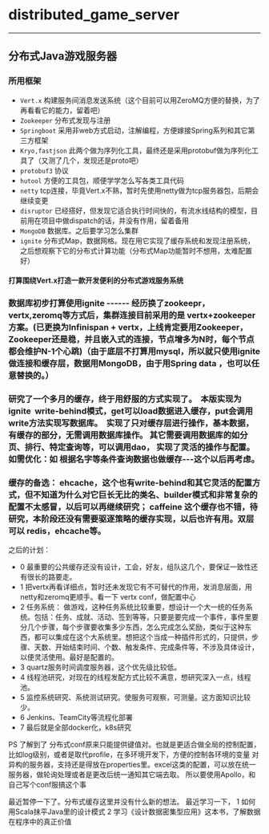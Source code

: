 # distributed_game_server

-----

## 分布式Java游戏服务器

### 所用框架
- `Vert.x`      构建服务间消息发送系统（这个目前可以用ZeroMQ方便的替换，为了再看看它的能力，留着吧）
- `Zookeeper`    分布式发现与注册
- `Springboot`       采用非web方式启动，注解编程，方便嫁接Spring系列和其它第三方框架
- `Kryo,fastjson`   此两个做为序列化工具，最终还是采用protobuf做为序列化工具了（又测了几个，发现还是proto吧）
- `protobuf3`       协议
- `hutool`       方便的工具包，顺便学学怎么写各类工具代码
- `netty`       tcp连接，毕竟Vert.x不熟，暂时先使用netty做为tcp服务器包，后期会继续变更
- `disruptor`     已经搭好，但发现它适合执行时间快的，有流水线结构的模型，目前用在项目中做dispatch的话，并没有作用，留着备用
- `MongoDB`      数据库。之后要学习怎么集群
- `ignite`     分布式Map，数据网格。现在用它实现了缓存系统和发现注册系统，之后想观察下它的分布式计算功能（分布式Map功能暂时不想用，太难配置好）



#### 打算围绕Vert.x打造一款开发便利的分布式游戏服务系统


### 数据库初步打算使用ignite ------ 经历换了zookeepr，vertx,zeromq等方式后，集群连接目前采用的是 vertx+zookeeper方案。(已更换为Infinispan + vertx，上线肯定要用Zookeeper，Zookeeper还是稳，并且嵌入式的连接，节点增多为N时，每个节点都会维护N-1个心跳)（由于底层不打算用mysql，所以就只使用ignite做连接和缓存层，数据用MongoDB，由于用Spring data ，也可以任意替换的。）


### 研究了一个多月的缓存，终于用舒服的方式实现了。  本版实现为 ignite  write-behind模式，get可以load数据进入缓存，put会调用write方法实现写数据库。  实现了只对缓存层进行操作，基本数据，有缓存的部分，无需调用数据库操作。 其它需要调用数据库的如分页、排行、特定查询等，可以调用dao， 实现了灵活的操作与配置。 如需优化：如 根据名字等条件查询数据也做缓存---这个以后再考虑。
### 缓存的备选：   ehcache，这个也有write-behind和其它灵活的配置方式，但不知道为什么对它巨长无比的类名、builder模式和非常复杂的配置不太感冒，以后可以再继续研究； caffeine 这个缓存也不错，待研究，本阶段还没有需要驱逐策略的缓存实现，以后也许有用。双层可以 redis，ehcache等。


之后的计划：
- 0 最重要的公共缓存还没有设计，工会，好友，组队这几个，要保证一致性还有很长的路要走。
- 1 把vertx再看详细点，暂时还未发现它有不可替代的作用，发消息层面，用netty和zeromq更顺手。看一下 vertx conf，做配置中心
- 2 任务系统： 做游戏，这种任务系统比较重要，想设计一个大一统的任务系统。包括：任务、成就、活动、签到等等，只要是要完成一个事件，事件里要分几个步骤，每个步骤要收集多少东西，怎么完成怎么奖励，类似于这种东西，都可以集成在这个大系统里。想把这个当成一种插件形式的，只提供，步骤、天数、开始结束时间、个数、触发条件、完成条件等，不涉及具体设计，以便灵活使用。最好是配置的。
- 3 quartz服务时间调度服务器，这个优先级比较低。
- 4 线程池研究，对现在的线程发配方式比较不满意，想研究深入一点，线程池。
- 5 监控系统研究、系统测试研究。使服务可观察，可测量。这方面知识比较少。
- 6 Jenkins、TeamCity等流程化部署
- 7 最后就是全部docker化，k8s研究



PS  了解到了 分布式conf原来只能提供键值对。也就是更适合做全局的控制配置，比如log级别，或者是取代profile，在多环境开发下，方便的控制各环境的变量
对异构的服务器，支持还是得放在properties里。excel这类的配置，可以放在统一服务器，做轮询处理或者是更改后统一通知其它端去取。
所以要使用Apollo，和自己写个conf服搞这个事

最近暂停一下了。分布式缓存这里并没有什么新的想法。
最近学习一下，
1 如何用Scala抹平Java里的设计模式
2 学习《设计数据密集型应用》这本书，了解数据在程序中的真正价值
